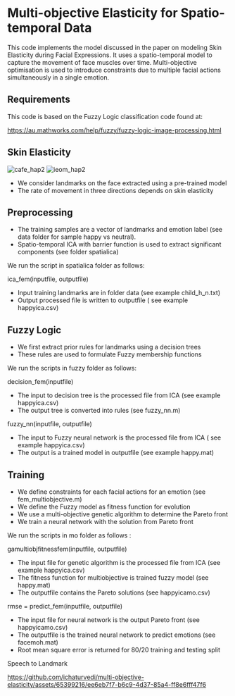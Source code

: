 Multi-objective Elasticity for Spatio-temporal Data
===
This code implements the model discussed in the paper on modeling Skin Elasticity during Facial Expressions. It uses a spatio-temporal model to capture the movement of face muscles over time. Multi-objective optimisation is used to introduce constraints due to multiple facial actions simultaneously in a single emotion. 

Requirements
---
This code is based on the Fuzzy Logic classification code found at:

https://au.mathworks.com/help/fuzzy/fuzzy-logic-image-processing.html

Skin Elasticity
---

![cafe_hap2](https://github.com/ichaturvedi/multi-objective-elasticity/assets/65399216/f9b31b7a-5d5c-4594-8916-0ea02c1803e7)
![ieom_hap2](https://github.com/ichaturvedi/multi-objective-elasticity/assets/65399216/3221448f-587e-4c17-b34a-57be16300c23)

- We consider landmarks on the face extracted using a pre-trained model
- The rate of movement in three directions depends on skin elasticity

Preprocessing
---
- The training samples are a vector of landmarks and emotion label (see data folder for sample happy vs neutral).
- Spatio-temporal ICA with barrier function is used to extract significant components (see folder spatialica)

We run the script in spatialica folder as follows:

ica_fem(inputfile, outputfile)
- Input training landmarks are in folder data (see example child_h_n.txt)
- Output processed file is written to outputfile ( see example happyica.csv)

Fuzzy Logic
---
- We first extract prior rules for landmarks using a decision trees
- These rules are used to formulate Fuzzy membership functions

We run the scripts in fuzzy folder as follows:

decision_fem(inputfile)
- The input to decision tree is the processed file from ICA (see example happyica.csv)
- The output tree is converted into rules (see fuzzy_nn.m)

fuzzy_nn(inputfile, outputfile)
- The input to Fuzzy neural network is the processed file from ICA ( see example happyica.csv)
- The output is a trained model in outputfile (see example happy.mat)

Training
---
- We define constraints for each facial actions for an emotion (see fem_multiobjective.m)
- We define the Fuzzy model as fitness function for evolution
- We use a multi-objective genetic algorithm to determine the Pareto front
- We train a neural network with the solution from Pareto front

We run the scripts in mo folder as follows :

gamultiobjfitnessfem(inputfile, outputfile)
- The input file for genetic algorithm is the processed file from ICA (see example happyica.csv)
- The fitness function for multiobjective is trained fuzzy model (see happy.mat)
- The outputfile contains the Pareto solutions (see happyicamo.csv)

rmse = predict_fem(inputfile, outputfile)
- The input file for neural network is the output Pareto front (see happyicamo.csv)
- The outputfile is the trained neural network to predict emotions (see facemoh.mat)
- Root mean square error is returned for 80/20 training and testing split

Speech to Landmark 


https://github.com/ichaturvedi/multi-objective-elasticity/assets/65399216/ee6eb7f7-b6c9-4d37-85a4-ff8e6fff47f6


